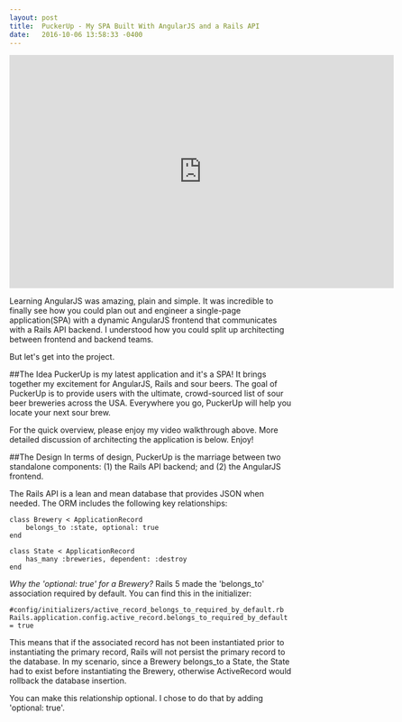 ```yaml
---
layout: post
title:  PuckerUp - My SPA Built With AngularJS and a Rails API
date:   2016-10-06 13:58:33 -0400
---
```


<p>
  <span style="text-align:center; display: block;">
    <iframe type="text/html" width="682" height="414" src="https://www.youtube.com/embed/9N_rNwhFwl0?version=1&amp;rel=1&amp;fs=1&amp;autohide=2&amp;showsearch=0&amp;showinfo=1&amp;iv_load_policy=1&amp;wmode=transparent" allowfullscreen="true" style="border:0;">
    </iframe>
  </span>
</p>

Learning AngularJS was amazing, plain and simple.  It was incredible to finally see how you could plan out and engineer a single-page application(SPA) with a dynamic AngularJS frontend that communicates with a Rails API backend.  I understood how you could split up architecting between frontend and backend teams.

But let's get into the project.


##The Idea
PuckerUp is my latest application and it's a SPA! It brings together my excitement for AngularJS, Rails and sour beers.  The goal of PuckerUp is to provide users with the ultimate, crowd-sourced list of sour beer breweries across the USA.  Everywhere you go, PuckerUp will help you locate your next sour brew.

For the quick overview, please enjoy my video walkthrough above.  More detailed discussion of architecting the application is below.  Enjoy!

##The Design
In terms of design, PuckerUp is the marriage between two standalone components: (1) the Rails API backend; and (2) the AngularJS frontend.

The Rails API is a lean and mean database that provides JSON when needed.  The ORM includes the following key relationships:

```
class Brewery < ApplicationRecord
    belongs_to :state, optional: true
end

class State < ApplicationRecord
    has_many :breweries, dependent: :destroy
end
```
*Why the 'optional: true' for a Brewery?*  Rails 5 made the 'belongs_to' association required by default. You can find this in the initializer:

```
#config/initializers/active_record_belongs_to_required_by_default.rb
Rails.application.config.active_record.belongs_to_required_by_default = true
```

This means that if the associated record has not been instantiated prior to instantiating the primary record, Rails will not persist the primary record to the database.  In my scenario, since a Brewery belongs_to a State, the State had to exist before instantiating the Brewery, otherwise ActiveRecord would rollback the database insertion.

You can make this relationship optional.  I chose to do that by adding 'optional: true'.





